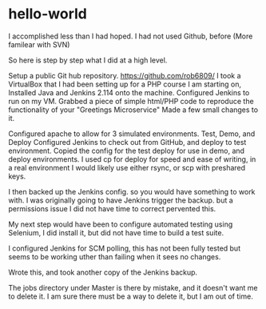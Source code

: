 # hello-world
I accomplished less than I had hoped.
I had not used Github, before (More familear with SVN) 

So here is step by step what I did at a high level.

Setup a public Git hub repository. https://github.com/rob6809/
I took a VirtualBox that I had been setting up for a PHP course I am starting on, 
Installed Java and Jenkins 2.114 onto the machine.
Configured Jenkins to run on my VM.
Grabbed a piece of simple html/PHP code to reproduce the functionality of your "Greetings Microservice" 
Made a few small changes to it.

Configured apache to allow for 3 simulated environments. Test, Demo, and Deploy
Configured Jenkins to check out from GitHub, and deploy to test environment.
Copied the config for the test deploy for use in demo, and deploy environments.
I used cp for deploy for speed and ease of writing, in a real environment I would likely use either rsync, or scp with preshared keys.

I then backed up the Jenkins config. so you would have something to work with. I was originally going to have Jenkins trigger the backup. but a permissions issue I did not have time to correct pervented this.

My next step would have been to configure automated testing using Selenium, I did install it, but did not have time to build a test suite.

I configured Jenkins for SCM polling, this has not been fully tested but seems to be working uther than failing when it sees no changes.

Wrote this, and took another copy of the Jenkins backup.

The jobs directory under Master is there by mistake, and it doesn't want me to delete it. I am sure there must be a way to delete it, but I am out of time.
